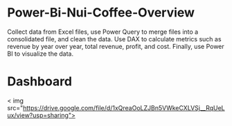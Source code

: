 # Power-Bi-Nui-Coffee-Overview
Collect data from Excel files, use Power Query to merge files into a consolidated file, and clean the data. 
Use DAX to calculate metrics such as revenue by year over year, total revenue, profit, and cost. 
Finally, use Power BI to visualize the data.
# Dashboard
< img src="https://drive.google.com/file/d/1xQreaOoLZJBn5VWkeCXLVSj__RqUeLux/view?usp=sharing">
